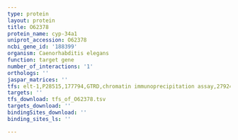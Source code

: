 ```yaml
---
type: protein
layout: protein
title: O62378
protein_name: cyp-34a1
uniprot_accession: O62378
ncbi_gene_id: '188399'
organism: Caenorhabditis elegans
function: target gene
number_of_interactions: '1'
orthologs: ''
jaspar_matrices: ''
tfs: elt-1,P28515,177794,GTRD,chromatin immunoprecipitation assay,27924024%5Buid%5D,No
targets: ''
tfs_download: tfs_of_O62378.tsv
targets_download: ''
bindingSites_download: ''
binding_sites_ls: ''

---
```

